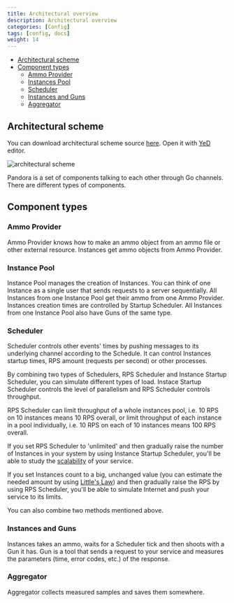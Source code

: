 ```yaml
---
title: Architectural overview
description: Architectural overview
categories: [Config]
tags: [config, docs]
weight: 14
---
```


- [Architectural scheme](#architectural-scheme)
- [Component types](#component-types)
  - [Ammo Provider](#ammo-provider)
  - [Instances Pool](#instances-pool)
  - [Scheduler](#scheduler)
  - [Instances and Guns](#instances-and-guns)
  - [Aggregator](#aggregator)

## Architectural scheme

You can download architectural scheme source [here](../images/architecture.graphml).
Open it with [YeD](https://www.yworks.com/en/products/yfiles/yed/) editor.

![architectural scheme](../images/architecture.png)

Pandora is a set of components talking to each other through Go channels. There are different types of components.

## Component types

### Ammo Provider

Ammo Provider knows how to make an ammo object from an ammo file or other external resource. Instances get ammo objects
from Ammo Provider.

### Instance Pool

Instance Pool manages the creation of Instances. You can think of one Instance as a single user that sends requests to a server sequentially. All Instances from one Instance Pool get their ammo from one Ammo Provider. Instances creation times are controlled by Startup Scheduler. All Instances from one Instance Pool also have Guns of the same type.

### Scheduler

Scheduler controls other events' times by pushing messages to its underlying channel according to the Schedule.
It can control Instances startup times, RPS amount (requests per second) or other processes.

By combining two types of Schedulers, RPS Scheduler and Instance Startup Scheduler, you can simulate different types of
load.
Instace Startup Scheduler controls the level of parallelism and RPS Scheduler controls throughput.

RPS Scheduler can limit throughput of a whole instances pool, i.e. 10 RPS on 10 instances means 10 RPS overall, or
limit throughput of each instance in a pool individually, i.e. 10 RPS on each of 10 instances means 100 RPS overall.

If you set RPS Scheduler to 'unlimited' and then gradually raise the number of Instances in your system by using
Instance
Startup Scheduler, you'll be able to study
the [scalability](http://www.perfdynamics.com/Manifesto/USLscalability.html)
of your service.

If you set Instances count to a big, unchanged value (you can estimate the needed amount by using
[Little's Law](https://en.wikipedia.org/wiki/Little%27s_law)) and then gradually raise the RPS by using RPS Scheduler,
you'll be able to simulate Internet and push your service to its limits.

You can also combine two methods mentioned above.

### Instances and Guns

Instances takes an ammo, waits for a Scheduler tick and then shoots with a Gun it has. Gun is a tool that sends
a request to your service and measures the parameters (time, error codes, etc.) of the response.

### Aggregator

Aggregator collects measured samples and saves them somewhere.
